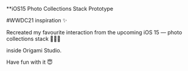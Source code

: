 **iOS15 Photo Collections Stack Prototype

#WWDC21 inspiration ✨  

Recreated my favourite interaction from the upcoming iOS 15 — photo collections stack 💙💛💚

inside  Origami Studio.

Have fun with it 😇
